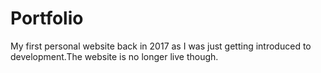 # Portfolio

My first personal website back in 2017 as I was just getting introduced to development.The website is no longer live though.
